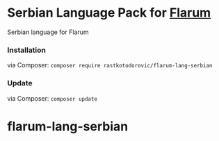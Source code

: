 # Serbian Language Pack for [Flarum](http://flarum.org/)
Serbian language for Flarum

### Installation

via Composer: `composer require rastkotodorovic/flarum-lang-serbian`

### Update

via Composer: `composer update`

# flarum-lang-serbian
